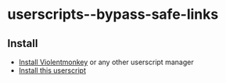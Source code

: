 # userscripts--bypass-safe-links

## Install
* [Install Violentmonkey](https://violentmonkey.github.io/get-it/) or any other userscript manager
* [Install this userscript](/bypass-safe-links.user.js?raw=1)
